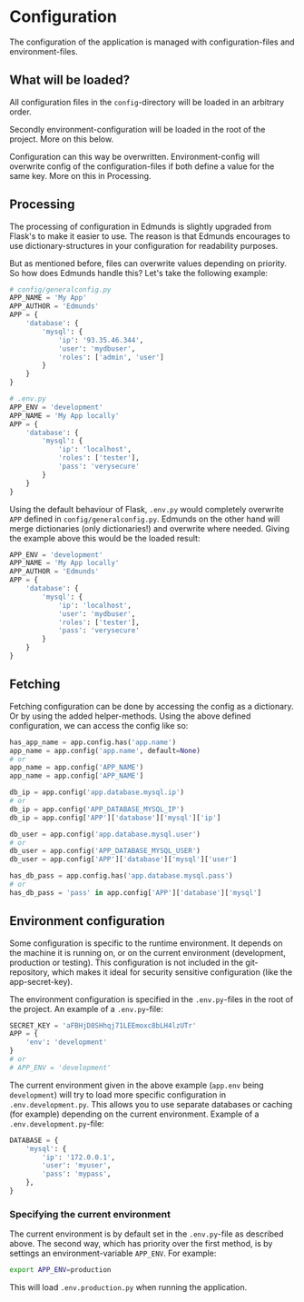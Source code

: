 
# Configuration

The configuration of the application is managed with
configuration-files and environment-files.


## What will be loaded?

All configuration files in the `config`-directory will
be loaded in an arbitrary order.

Secondly environment-configuration will be loaded in
the root of the project. More on this below.

Configuration can this way be overwritten. Environment-config
will overwrite config of the configuration-files if both
define a value for the same key. More on this in Processing.


## Processing

The processing of configuration in Edmunds is slightly
upgraded from Flask's to make it easier to use. The reason
is that Edmunds encourages to use dictionary-structures in
your configuration for readability purposes.

But as mentioned before, files can overwrite values
depending on priority. So how does Edmunds handle this?
Let's take the following example:
```python
# config/generalconfig.py
APP_NAME = 'My App'
APP_AUTHOR = 'Edmunds'
APP = {
    'database': {
        'mysql': {
            'ip': '93.35.46.344',
            'user': 'mydbuser',
            'roles': ['admin', 'user']
        }
    }
}

# .env.py
APP_ENV = 'development'
APP_NAME = 'My App locally'
APP = {
    'database': {
        'mysql': {
            'ip': 'localhost',
            'roles': ['tester'],
            'pass': 'verysecure'
        }
    }
}
```
Using the default behaviour of Flask, `.env.py` would completely
overwrite `APP` defined in `config/generalconfig.py`. Edmunds on
the other hand will merge dictionaries (only dictionaries!) and
overwrite where needed. Giving the example above this would be
the loaded result:
```python
APP_ENV = 'development'
APP_NAME = 'My App locally'
APP_AUTHOR = 'Edmunds'
APP = {
    'database': {
        'mysql': {
            'ip': 'localhost',
            'user': 'mydbuser',
            'roles': ['tester'],
            'pass': 'verysecure'
        }
    }
}
```

## Fetching

Fetching configuration can be done by accessing the config
as a dictionary. Or by using the added helper-methods.
Using the above defined configuration, we can access the
config like so:
```python
has_app_name = app.config.has('app.name')
app_name = app.config('app.name', default=None)
# or
app_name = app.config('APP_NAME')
app_name = app.config['APP_NAME']

db_ip = app.config('app.database.mysql.ip')
# or
db_ip = app.config('APP_DATABASE_MYSQL_IP')
db_ip = app.config['APP']['database']['mysql']['ip']

db_user = app.config('app.database.mysql.user')
# or
db_user = app.config('APP_DATABASE_MYSQL_USER')
db_user = app.config['APP']['database']['mysql']['user']

has_db_pass = app.config.has('app.database.mysql.pass')
# or
has_db_pass = 'pass' in app.config['APP']['database']['mysql']
```


## Environment configuration

Some configuration is specific to the runtime environment.
It depends on the machine it is running on, or on the
current environment (development, production or testing).
This configuration is not included in the git-repository,
which makes it ideal for security sensitive configuration
(like the app-secret-key).

The environment configuration is specified in the
`.env.py`-files in the root of the project. An example
of a `.env.py`-file:
```python
SECRET_KEY = 'aFBHjD8SHhqj71LEEmoxc8bLH4lzUTr'
APP = {
    'env': 'development'
}
# or
# APP_ENV = 'development'
```

The current environment given in the above example
(`app.env` being `development`) will try to load more specific
configuration in `.env.development.py`. This allows you to
use separate databases or caching (for example) depending on
the current environment. Example of a
`.env.development.py`-file:
```python
DATABASE = {
    'mysql': {
        'ip': '172.0.0.1',
        'user': 'myuser',
        'pass': 'mypass',
    },
}
```

### Specifying the current environment

The current environment is by default set in the `.env.py`-file
as described above. The second way, which has priority over the
first method, is by settings an environment-variable `APP_ENV`.
For example:
```bash
export APP_ENV=production
```
This will load `.env.production.py` when running the
application.
